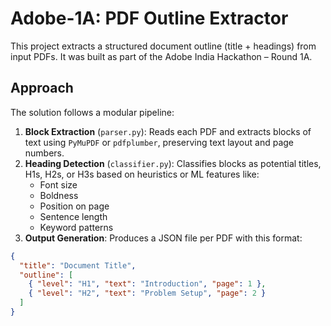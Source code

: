 # Adobe-1A: PDF Outline Extractor

This project extracts a structured document outline (title + headings) from input PDFs. It was built as part of the Adobe India Hackathon – Round 1A.

## Approach

The solution follows a modular pipeline:

1. **Block Extraction** (`parser.py`): Reads each PDF and extracts blocks of text using `PyMuPDF` or `pdfplumber`, preserving text layout and page numbers.
2. **Heading Detection** (`classifier.py`): Classifies blocks as potential titles, H1s, H2s, or H3s based on heuristics or ML features like:
   - Font size
   - Boldness
   - Position on page
   - Sentence length
   - Keyword patterns
3. **Output Generation**: Produces a JSON file per PDF with this format:

```json
{
  "title": "Document Title",
  "outline": [
    { "level": "H1", "text": "Introduction", "page": 1 },
    { "level": "H2", "text": "Problem Setup", "page": 2 }
  ]
}
